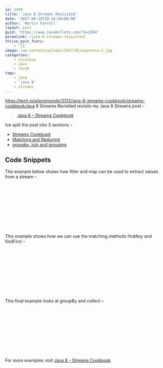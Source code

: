 ```yaml
---
id: 2494
title: 'Java 8 Streams Revisited'
date: '2017-08-24T20:14:58+00:00'
author: 'Martin Farrell'
layout: post
guid: 'https://www.javabullets.com/?p=2494'
permalink: /java-8-streams-revisited/
thrive_post_fonts:
    - '[]'
image: /wp-content/uploads/2017/05/espresso-1.jpg
categories:
    - CoreJava
    - Java
    - Java8
tags:
    - java
    - 'java 8'
    - streams
---
```


https://tech.io/playgrounds/3312/java-8-streams-cookbook/streams-cookbookJava 8 Streams Revisited revisits my Java 8 Streams post –

> [Java 8 – Streams Cookbook](https://www.javabullets.com/java-8-streams-cookbook/)

<iframe class="wp-embedded-content" data-secret="6zuqDG8qJM" frameborder="0" height="282" marginheight="0" marginwidth="0" sandbox="allow-scripts" scrolling="no" security="restricted" src="https://www.javabullets.com/java-8-streams-cookbook/embed/#?secret=Vijo6wXfkA#?secret=6zuqDG8qJM" style="position: absolute; clip: rect(1px, 1px, 1px, 1px);" title="“Java 8 – Streams Cookbook” — javabullets" width="500"></iframe>

Ive split the post into 3 sections –

- [Streams Cookbook](https://tech.io/playgrounds/3312/java-8-streams-cookbook/streams-cookbook)
- [Matching and Reducing](https://tech.io/playgrounds/3312/java-8-streams-cookbook/matching-and-reducing)
- [groupby, join and grouping](https://tech.io/playgrounds/3312/java-8-streams-cookbook/groupby-join-and-grouping)

## Code Snippets

The example below shows how filter and map can be used to extract values from a stream –

<iframe frameborder="0" height="150" loading="lazy" scrolling="no" src="https://tech.io/playground-widget/03bd9b99bc944aeec734edb9f90372902133/streams-cookbook/42929/Winners%2520Of%2520Tours%2520Greater%2520Than%2520or%2520Less%2520Than%25203500km%2520long" style="visibility: hidden;" width="100%"></iframe>  
<script>if(typeof window.techioScriptInjected==="undefined"){window.techioScriptInjected=true;var d=document,s=d.createElement("script");s.src="https://files.codingame.com/codingame/iframe-v-1-4.js";(d.head||d.body).appendChild(s);}</script>

This example shows how we can use the matching methods findAny and findFirst –

<iframe frameborder="0" height="150" loading="lazy" scrolling="no" src="https://tech.io/playground-widget/03bd9b99bc944aeec734edb9f90372902133/matching-and-reducing/42931/Matching%2520Example" style="visibility: hidden;" width="100%"></iframe>  
<script>if(typeof window.techioScriptInjected==="undefined"){window.techioScriptInjected=true;var d=document,s=d.createElement("script");s.src="https://files.codingame.com/codingame/iframe-v-1-4.js";(d.head||d.body).appendChild(s);}</script>

This final example looks at groupBy and collect –

<iframe frameborder="0" height="150" loading="lazy" scrolling="no" src="https://tech.io/playground-widget/03bd9b99bc944aeec734edb9f90372902133/groupby-join-and-grouping/42933/Groupby%2520and%2520Collect%2520Example" style="visibility: hidden;" width="100%"></iframe>  
<script>if(typeof window.techioScriptInjected==="undefined"){window.techioScriptInjected=true;var d=document,s=d.createElement("script");s.src="https://files.codingame.com/codingame/iframe-v-1-4.js";(d.head||d.body).appendChild(s);}</script>

For more examples visit [Java 8 – Streams Cookbook](https://tech.io/playgrounds/3312/java-8-streams-cookbook/streams-cookbook)